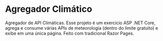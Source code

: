 # Agregador Climático
Agregador de API Climáticas. Esse projeto é um exercício ASP .NET Core, agrega e consume várias APIs de meteorologia (dentro do limite gratuito) e exibe em uma única página. Feito com tradicional Razor Pages.
